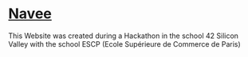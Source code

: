 # [Navee](https://www.navee.co/)

This Website was created during a Hackathon in the school 42 Silicon Valley with the school ESCP (Ecole Supérieure de Commerce de Paris)

